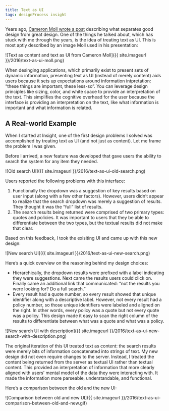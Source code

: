 ```yaml
---
title: Text as UI
tags: designProcess insight
---
```


Years ago, [Cameron Moll wrote a post](http://www.cameronmoll.com/archives/001266.html) describing what separates good design from great design. One of the things he talked about, which has stuck with me through the years, is the idea of treating text as UI. This is most aptly described by an image Moll used in his presentation:

![Text as content and text as UI from Cameron Moll]({{ site.imageurl }}/2016/text-as-ui-moll.png)

When desinging applications, which primarily exist to present sets of dynamic information, presenting text as UI (instead of merely content) aids users because it sets up expectations around information intpretation: “these things are important, these less-so”. You can leverage design principles like sizing, color, and white space to provide an interpretation of the text. This simplifies the cognitive overhead for the user because the interface is providing an interpretation on the text, like what information is important and what information is related.

## A Real-world Example

When I started at Insight, one of the first design problems I solved was accomplished by treating text as UI (and not just as content). Let me frame the problem I was given.

Before I arrived, a new feature was developed that gave users the ability to search the system for any item they needed.

![Old search UI]({{ site.imageurl }}/2016/text-as-ui-old-search.png)

Users reported the following problems with this interface:

1. Functionally the dropdown was a suggestion of key results based on user input (along with a few other factors). However, users didn’t appear to realize that the search dropdown was merely a suggestion of results. They thought it was the “full” list of results.
2. The search results being returned were comprised of two primary types: quotes and policies. It was important to users that they be able to differentiate between the two types, but the textual results did not make that clear.

Based on this feedback, I took the exisiting UI and came up with this new design:

![New search UI]({{ site.imageurl }}/2016/text-as-ui-new-search.png)

Here’s a quick overview on the reasoning behind my design choices:

- Hierarchically, the dropdown results were prefixed with a label indicating they were suggestions. Next came the results users could click on. Finally came an additional link that communicated: “not the results you were looking for? Do a full search.”
- Every result had a quote number, so every result showed that unique identifier along with a descriptive label. However, not every result had a policy number, so those unique identifiers were labeled and aligned on the right. In other words, every policy was a quote but not every quote was a policy. This design made it easy to scan the right column of the results to differentiate between what was a quote and what was a policy.

![New search UI with description]({{ site.imageurl }}/2016/text-as-ui-new-search-with-description.png)

The original iteration of this UI treated text as content: the search results were merely bits of information concatenated into strings of text. My new design did not even require changes to the server. Instead, I treated the content being returned from the server as textual UI rather than textual content. This provided an interpretation of information that more clearly aligned with users’ mental model of the data they were interacting with. It made the information more parseable, understandable, and functional.

Here’s a comparison between the old and the new UI:

![Comparison between old and new UI]({{ site.imageurl }}/2016/text-as-ui-comparison-between-old-and-new.gif)






